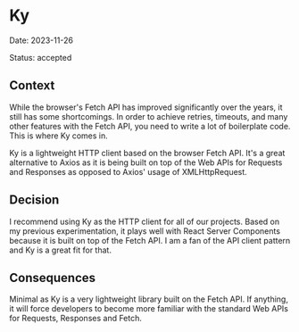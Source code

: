 # Ky

Date: 2023-11-26

Status: accepted

## Context

While the browser's Fetch API has improved significantly over the years, it still has some shortcomings. In order to achieve retries, timeouts, and many other features with the Fetch API, you need to write a lot of boilerplate code. This is where Ky comes in.

Ky is a lightweight HTTP client based on the browser Fetch API. It's a great alternative to Axios as it is being built on top of the Web APIs for Requests and Responses as opposed to Axios' usage of XMLHttpRequest.

## Decision

I recommend using Ky as the HTTP client for all of our projects. Based on my previous experimentation, it plays well with React Server Components because it is built on top of the Fetch API. I am a fan of the API client pattern and Ky is a great fit for that.

## Consequences

Minimal as Ky is a very lightweight library built on the Fetch API. If anything, it will force developers to become more familiar with the standard Web APIs for Requests, Responses and Fetch.
